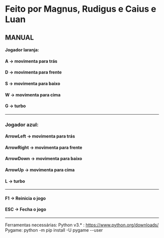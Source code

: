 # Feito por Magnus, Rudigus e Caius e Luan

## MANUAL 
#### Jogador laranja:
#### A -> movimenta para trás
#### D -> movimenta para frente
#### S -> movimenta para baixo
#### W -> movimenta para cima
#### G -> turbo

-----------------------------------------------

### Jogador azul:
#### ArrowLeft   -> movimenta para trás
#### ArrowRight  -> movimenta para frente
#### ArrowDown   -> movimenta para baixo
#### ArrowUp     -> movimenta para cima
#### L           -> turbo

-----------------------------------------------

#### F1  -> Reinicia o jogo
#### ESC -> Fecha o jogo

_______________________________________________

Ferramentas necessárias:
Python v3.* : https://www.python.org/downloads/
Pygame: python -m pip install -U pygame --user
